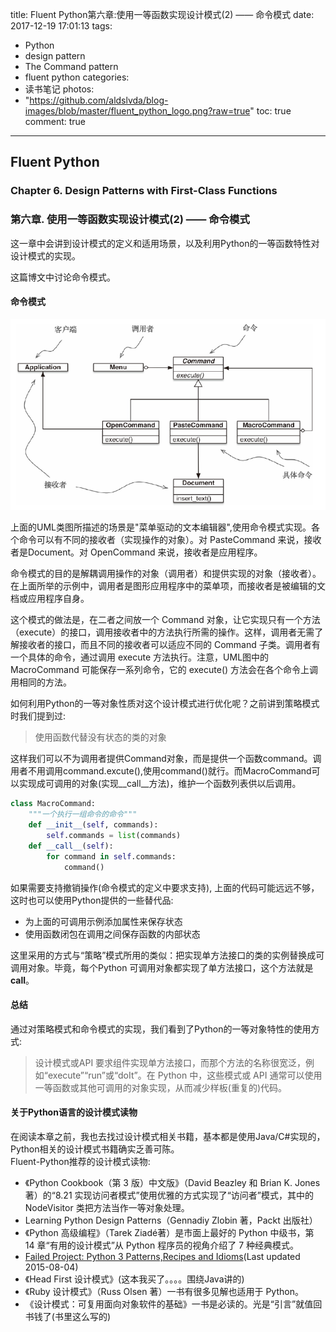 title: Fluent Python第六章:使用一等函数实现设计模式(2) —— 命令模式
date: 2017-12-19 17:01:13
tags:
- Python
- design pattern
- The Command pattern
- fluent python
categories:
- 读书笔记
photos:	 
- "https://github.com/aldslvda/blog-images/blob/master/fluent_python_logo.png?raw=true"
toc: true
comment: true
---

## Fluent Python ##
### Chapter 6. Design Patterns with First-Class Functions ###
### 第六章. 使用一等函数实现设计模式(2) —— 命令模式
这一章中会讲到设计模式的定义和适用场景，以及利用Python的一等函数特性对设计模式的实现。

这篇博文中讨论命令模式。

#### 命令模式
![命令模式的UML类图](https://github.com/aldslvda/blog-images/blob/master/fluent-python-6.2.png?raw=true)

上面的UML类图所描述的场景是"菜单驱动的文本编辑器",使用命令模式实现。各个命令可以有不同的接收者（实现操作的对象）。对 PasteCommand 来说，接收者是Document。对 OpenCommand 来说，接收者是应用程序。

命令模式的目的是解耦调用操作的对象（调用者）和提供实现的对象（接收者）。在上面所举的示例中，调用者是图形应用程序中的菜单项，而接收者是被编辑的文档或应用程序自身。

这个模式的做法是，在二者之间放一个 Command 对象，让它实现只有一个方法（execute）的接口，调用接收者中的方法执行所需的操作。这样，调用者无需了解接收者的接口，而且不同的接收者可以适应不同的 Command 子类。调用者有一个具体的命令，通过调用 execute 方法执行。注意，UML图中的 MacroCommand 可能保存一系列命令，它的 execute() 方法会在各个命令上调用相同的方法。

如何利用Python的一等对象性质对这个设计模式进行优化呢？之前讲到策略模式时我们提到过:

>  使用函数代替没有状态的类的对象

这样我们可以不为调用者提供Command对象，而是提供一个函数command。调用者不用调用command.excute(),使用command()就行。而MacroCommand可以实现成可调用的对象(实现\_\_call\_\_方法)，维护一个函数列表供以后调用。

```python   
class MacroCommand:
    """一个执行一组命令的命令"""
    def __init__(self, commands):
        self.commands = list(commands)
    def __call__(self):
        for command in self.commands:
            command()
```

如果需要支持撤销操作(命令模式的定义中要求支持), 上面的代码可能远远不够，这时也可以使用Python提供的一些替代品:   

- 为上面的可调用示例添加属性来保存状态
- 使用函数闭包在调用之间保存函数的内部状态

这里采用的方式与“策略”模式所用的类似：把实现单方法接口的类的实例替换成可调用对象。毕竟，每个Python 可调用对象都实现了单方法接口，这个方法就是 __call__。

#### 总结

通过对策略模式和命令模式的实现，我们看到了Python的一等对象特性的使用方式:

>  设计模式或API 要求组件实现单方法接口，而那个方法的名称很宽泛，例如“execute”“run”或“doIt”。在 Python 中，这些模式或 API 通常可以使用一等函数或其他可调用的对象实现，从而减少样板(重复的)代码。

#### 关于Python语言的设计模式读物
在阅读本章之前，我也去找过设计模式相关书籍，基本都是使用Java/C#实现的，Python相关的设计模式书籍确实乏善可陈。   
Fluent-Python推荐的设计模式读物:    

- 《Python Cookbook（第 3 版）中文版》（David Beazley 和 Brian K. Jones 著）的“8.21 实现访问者模式”使用优雅的方式实现了“访问者”模式，其中的 NodeVisitor 类把方法当作一等对象处理。
- Learning Python Design Patterns（Gennadiy Zlobin 著，Packt 出版社）
- 《Python 高级编程》（Tarek Ziadé著）是市面上最好的 Python 中级书，第 14 章“有用的设计模式”从 Python 程序员的视角介绍了 7 种经典模式。
- [Failed Project: Python 3 Patterns,Recipes and Idioms](http://www.mindviewinc.com/Books/Python3Patterns/Index.php)(Last updated  2015-08-04)
- 《Head First 设计模式》(这本我买了。。。。围绕Java讲的)
- 《Ruby 设计模式》（Russ Olsen 著）一书有很多见解也适用于 Python。
- 《设计模式：可复用面向对象软件的基础》一书是必读的。光是“引言”就值回书钱了(书里这么写的)
